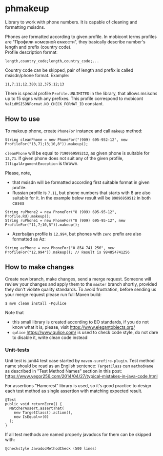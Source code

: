 # phmakeup


Library to work with phone numbers. It is capable of cleaning and formatting msisdns.

Phones are formatted according to given profile. In mobicont terms profiles are "Профили номерной емкости", they basically describe number's length and prefix (country code).  
Profile description format:
```
length,country_code;length,country_code;...
```
Country code can be skipped, pair of length and prefix is called msisdn/phone format. Example:
```
11,7;11;12,380;12,375;12;13
```
There is special profile `Profile.UNLIMITED` in the library, that allows msisdns up to 15 signs with any prefixes. This profile correspond to mobicont `ValidMSISDNFormat.NO_CHECK_FORMAT_ID` constant.

## How to use
 To makeup phone, create `PhoneFor` instance and call `makeup` method: 
 ```
String cleanPhone = new PhoneFor("(909) 695-952-12", new ProfileFor("13,71;13;10,8")).makeup();
```
`cleanPhone` will be equal to `7190969595212`, as given phone is suitable for `13,71`. If given phone does not suit any of the given profile, `IlligalArgumentException` is thrown.

Please, note, 
* that msisdn will be formatted according first suitable format in given profile. 
* Russian profile is `7,11`, but phone numbers that starts with 8 are also suitable for it. In the example below result will be `89096959512` in both cases
```
String ruPhone2 = new PhoneFor("8 (909) 695-95-12", Profile.RU).makeup();
String ruPhone1 = new PhoneFor("8 (909) 695-95-12", new ProfileFor("11,7;10,5")).makeup();
```
* Azerbaijan profile is `12,994`, but phones with `zero` prefix are also formatted as Az:
```
String azPhone = new PhoneFor("0 854 741 256", new ProfileFor("12,994")).makeup(); // Result is 994854741256
```

## How to make changes
Create new branch, make changes, send a merge request. Someone will review
your changes and apply them to the `master` branch shortly, provided
they don't violate quality standards. To avoid frustration, before
sending us your merge request please run full Maven build:
```
$ mvn clean install -Pqulice
```
Note that 
* this small library is created according to EO standards, if you do not know what it is, please, visit https://www.elegantobjects.org/
* `qulice` https://www.qulice.com/ is used to check code style, do not dare to disable it, write clean code instead

### Unit-tests
Unit test is junit4 test case started by `maven-surefire-plugin`.
Test method name should be read as an English sentence: `TargetClass` can `methodName`
as described in "Test Method Names" section in this post: https://www.yegor256.com/2014/04/27/typical-mistakes-in-java-code.html

For assertions "Hamcrest" library is used, so it's good practice to design each test method
as single assertion with matching expected result.
```
@Test
public void returnZero() {
  MatcherAssert.assertThat(
    new TargetClass().action(),
    new IsEqual<>(0)
  );
}
```

If all test methods are named properly javadocs for them can be skipped with:
```
@checkstyle JavadocMethodCheck (500 lines)
```   